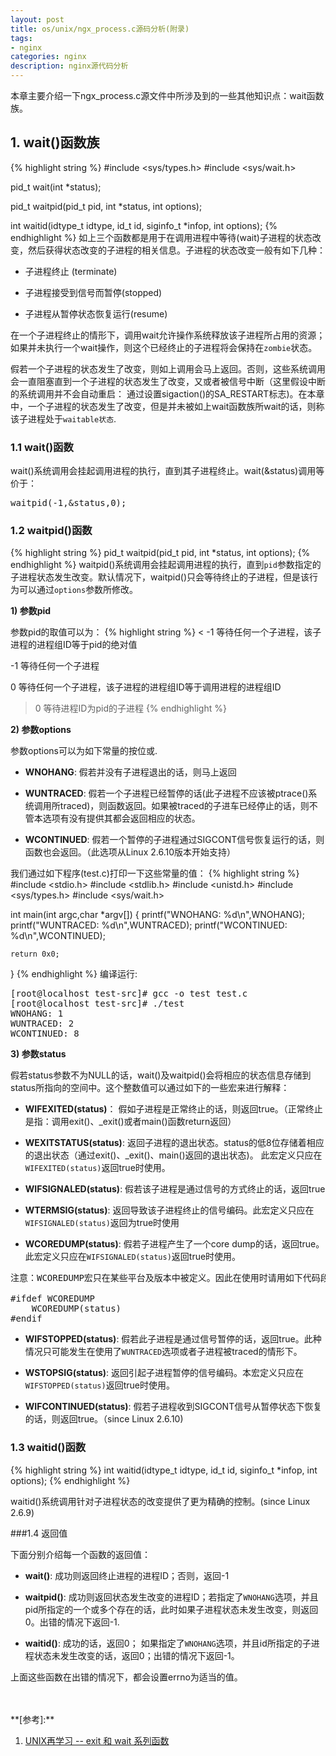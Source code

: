 ```yaml
---
layout: post
title: os/unix/ngx_process.c源码分析(附录)
tags:
- nginx
categories: nginx
description: nginx源代码分析
---
```



本章主要介绍一下ngx_process.c源文件中所涉及到的一些其他知识点：wait函数族。


<!-- more -->


## 1. wait()函数族
{% highlight string %}
#include <sys/types.h>
#include <sys/wait.h>

pid_t wait(int *status);

pid_t waitpid(pid_t pid, int *status, int options);

int waitid(idtype_t idtype, id_t id, siginfo_t *infop, int options);
{% endhighlight %}
如上三个函数都是用于在调用进程中等待(wait)子进程的状态改变，然后获得状态改变的子进程的相关信息。子进程的状态改变一般有如下几种：

* 子进程终止 (terminate)

* 子进程接受到信号而暂停(stopped)

* 子进程从暂停状态恢复运行(resume)

在一个子进程终止的情形下，调用wait允许操作系统释放该子进程所占用的资源；如果并未执行一个wait操作，则这个已经终止的子进程将会保持在```zombie```状态。

假若一个子进程的状态发生了改变，则如上调用会马上返回。否则，这些系统调用会一直阻塞直到一个子进程的状态发生了改变，又或者被信号中断（这里假设中断的系统调用并不会自动重启： 通过设置sigaction()的SA_RESTART标志)。在本章中，一个子进程的状态发生了改变，但是并未被如上wait函数族所wait的话，则称该子进程处于```waitable状态```.


### 1.1 wait()函数
wait()系统调用会挂起调用进程的执行，直到其子进程终止。wait(&status)调用等价于：
<pre>
waitpid(-1,&status,0);
</pre>

### 1.2 waitpid()函数
{% highlight string %}
pid_t waitpid(pid_t pid, int *status, int options);
{% endhighlight %}
waitpid()系统调用会挂起调用进程的执行，直到```pid```参数指定的子进程状态发生改变。默认情况下，waitpid()只会等待终止的子进程，但是该行为可以通过```options```参数所修改。

**1) 参数pid**

参数pid的取值可以为：
{% highlight string %}
 < -1    等待任何一个子进程，该子进程的进程组ID等于pid的绝对值

 -1      等待任何一个子进程

 0       等待任何一个子进程，该子进程的进程组ID等于调用进程的进程组ID

 > 0     等待进程ID为pid的子进程
{% endhighlight %}

**2) 参数options**

参数options可以为如下常量的按位或.

* **WNOHANG**: 假若并没有子进程退出的话，则马上返回

* **WUNTRACED**: 假若一个子进程已经暂停的话(此子进程不应该被ptrace()系统调用所traced)，则函数返回。如果被traced的子进车已经停止的话，则不管本选项有没有提供其都会返回相应的状态。

* **WCONTINUED**: 假若一个暂停的子进程通过SIGCONT信号恢复运行的话，则函数也会返回。（此选项从Linux 2.6.10版本开始支持）


我们通过如下程序(test.c)打印一下这些常量的值：
{% highlight string %}
#include <stdio.h>
#include <stdlib.h>
#include <unistd.h>
#include <sys/types.h>
#include <sys/wait.h>


int main(int argc,char *argv[])
{
    printf("WNOHANG: %d\n",WNOHANG);
    printf("WUNTRACED: %d\n",WUNTRACED);
    printf("WCONTINUED: %d\n",WCONTINUED);

    return 0x0;
}
{% endhighlight %}
编译运行:
<pre>
[root@localhost test-src]# gcc -o test test.c
[root@localhost test-src]# ./test 
WNOHANG: 1
WUNTRACED: 2
WCONTINUED: 8
</pre>


**3) 参数status**

假若status参数不为NULL的话，wait()及waitpid()会将相应的状态信息存储到status所指向的空间中。这个整数值可以通过如下的一些宏来进行解释：

* **WIFEXITED(status)**： 假如子进程是正常终止的话，则返回true。（正常终止是指：调用exit()、_exit()或者main()函数return返回）

* **WEXITSTATUS(status)**: 返回子进程的退出状态。status的低8位存储着相应的退出状态（通过exit()、_exit()、main()返回的退出状态)。 此宏定义只应在```WIFEXITED(status)```返回true时使用。

* **WIFSIGNALED(status)**: 假若该子进程是通过信号的方式终止的话，返回true

* **WTERMSIG(status)**: 返回导致该子进程终止的信号编码。此宏定义只应在```WIFSIGNALED(status)```返回为true时使用

* **WCOREDUMP(status)**: 假若子进程产生了一个core dump的话，返回true。此宏定义只应在```WIFSIGNALED(status)```返回true时使用。
<pre>
注意：WCOREDUMP宏只在某些平台及版本中被定义。因此在使用时请用如下代码段包围：

#ifdef WCOREDUMP
    WCOREDUMP(status)
#endif
</pre>

* **WIFSTOPPED(status)**: 假若此子进程是通过信号暂停的话，返回true。此种情况只可能发生在使用了```WUNTRACED```选项或者子进程被traced的情形下。

* **WSTOPSIG(status)**: 返回引起子进程暂停的信号编码。本宏定义只应在```WIFSTOPPED(status)```返回true时使用。

* **WIFCONTINUED(status)**: 假若子进程收到SIGCONT信号从暂停状态下恢复的话，则返回true。（since Linux 2.6.10)


### 1.3 waitid()函数
{% highlight string %}
int waitid(idtype_t idtype, id_t id, siginfo_t *infop, int options);
{% endhighlight %} 

waitid()系统调用针对子进程状态的改变提供了更为精确的控制。(since Linux 2.6.9)


###1.4 返回值

下面分别介绍每一个函数的返回值：

* **wait()**: 成功则返回终止进程的进程ID；否则，返回-1

* **waitpid()**: 成功则返回状态发生改变的进程ID；若指定了```WNOHANG```选项，并且pid所指定的一个或多个存在的话，此时如果子进程状态未发生改变，则返回0。出错的情况下返回-1.

* **waitid()**: 成功的话，返回0； 如果指定了```WNOHANG```选项，并且id所指定的子进程状态未发生改变的话，返回0；出错的情况下返回-1。

上面这些函数在出错的情况下，都会设置errno为适当的值。




<br />
<br />
**[参考]:**

1. [UNIX再学习 -- exit 和 wait 系列函数](http://blog.csdn.net/qq_29350001/article/details/70255915)


<br />
<br />
<br />

